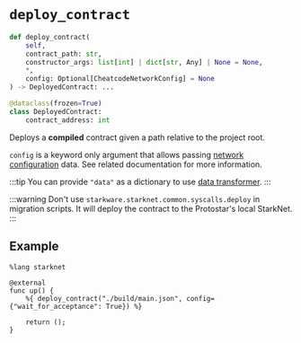 # `deploy_contract`

```python
def deploy_contract(
    self,
    contract_path: str,
    constructor_args: list[int] | dict[str, Any] | None = None,
    *,
    config: Optional[CheatcodeNetworkConfig] = None
) -> DeployedContract: ...

@dataclass(frozen=True)
class DeployedContract:
    contract_address: int
```

Deploys a **compiled** contract given a path relative to the project root.

`config` is a keyword only argument that allows passing [network configuration](../03-network-config.md) data. See related documentation for more information.

:::tip
You can provide `"data"` as a dictionary to use [data transformer](../../testing/cheatcodes#data-transformer).
:::

:::warning
Don't use `starkware.starknet.common.syscalls.deploy` in migration scripts. It will deploy the contract to the Protostar's local StarkNet.
:::

## Example

```cairo
%lang starknet

@external
func up() {
    %{ deploy_contract("./build/main.json", config={"wait_for_acceptance": True}) %}

    return ();
}
```
